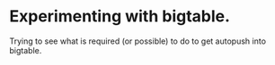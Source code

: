 # Experimenting with bigtable.

Trying to see what is required (or possible) to do to get autopush
into bigtable.

